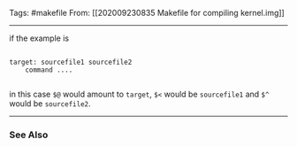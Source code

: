 Tags: #makefile 
From: [[202009230835 Makefile for compiling kernel.img]]

---
if the example is 
```make

target: sourcefile1 sourcefile2
	command ....


```

in this case `$@` would amount to `target`,  `$<` would be `sourcefile1` and `$^` would be `sourcefile2`.


---
### See Also

